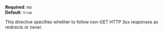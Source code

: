 **Required**: no  
**Default**: `true`

This directive specifies whether to follow non-GET HTTP 3xx responses as redirects or never.